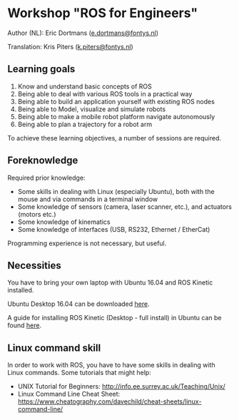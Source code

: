 # Workshop "ROS for Engineers"

Author (NL): Eric Dortmans (e.dortmans@fontys.nl)

Translation: Kris Piters (k.piters@fontys.nl)

## Learning goals

1. Know and understand basic concepts of ROS
2. Being able to deal with various ROS tools in a practical way
3. Being able to build an application yourself with existing ROS nodes
4. Being able to Model, visualize and simulate robots
5. Being able to make a mobile robot platform navigate autonomously
6. Being able to plan a trajectory for a robot arm

To achieve these learning objectives, a number of sessions are required.

## Foreknowledge

Required prior knowledge:

- Some skills in dealing with Linux (especially Ubuntu), both with the mouse and via commands in a terminal window
- Some knowledge of sensors (camera, laser scanner, etc.), and actuators (motors etc.)
- Some knowledge of kinematics
- Some knowledge of interfaces (USB, RS232, Ethernet / EtherCat)

Programming experience is not necessary, but useful.

## Necessities

You have to bring your own laptop with Ubuntu 16.04 and ROS Kinetic installed.

Ubuntu Desktop 16.04 can be downloaded [here](http://www.ubuntu.com/download).

A guide for installing ROS Kinetic (Desktop - full install) in Ubuntu can be found [here](http://wiki.ros.org/kinetic/Installation/Ubuntu).

## Linux command skill

In order to work with ROS, you have to have some skills in dealing with Linux commands.
Some tutorials that might help:

- UNIX Tutorial for Beginners: http://info.ee.surrey.ac.uk/Teaching/Unix/
- Linux Command Line Cheat Sheet: https://www.cheatography.com/davechild/cheat-sheets/linux-command-line/

